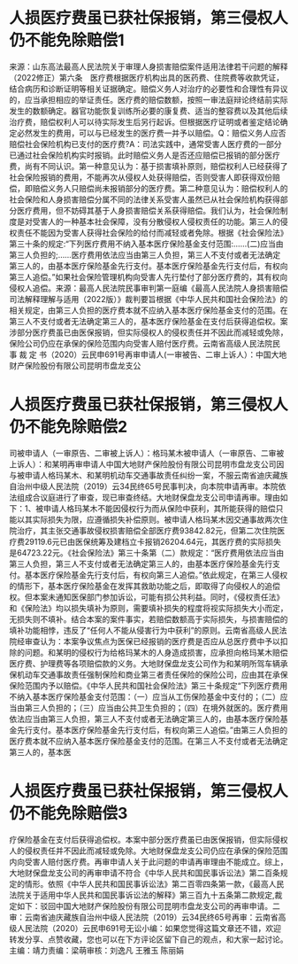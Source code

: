 # 人损医疗费虽已获社保报销，第三侵权人仍不能免除赔偿1

来源：山东高法最高人民法院关于审理人身损害赔偿案件适用法律若干问题的解释（2022修正）第六条　医疗费根据医疗机构出具的医药费、住院费等收款凭证，结合病历和诊断证明等相关证据确定。赔偿义务人对治疗的必要性和合理性有异议的，应当承担相应的举证责任。医疗费的赔偿数额，按照一审法庭辩论终结前实际发生的数额确定。器官功能恢复训练所必要的康复费、适当的整容费以及其他后续治疗费，赔偿权利人可以待实际发生后另行起诉。但根据医疗证明或者鉴定结论确定必然发生的费用，可以与已经发生的医疗费一并予以赔偿。Q：赔偿义务人应否赔偿社会保险机构已支付的医疗费?A：司法实践中，通常受害人医疗费的一部分已通过社会保险机构实时报销。此时赔偿义务人是否还应赔偿已报销的部分医疗费，尚有不同认识。第一种意见认为：基于损害填补原则，赔偿权利人已经获得了社会保险报销的费用，不能再次从侵权人处获得赔偿，否则受害人即获得双份赔偿，即赔偿义务人只赔偿尚未报销部分的医疗费。第二种意见认为：赔偿权利人的社会保险和人身损害赔偿分属不同的法律关系受害人虽然已从社会保险机构获得部分医疗费用，但不妨碍其基于人身损害赔偿关系获得赔偿。我们认为，社会保险制度是对受害人的一种基本社会保障，没有分散侵权人侵权责任的功能。第三人的侵权责任不能因为受害人获得社会保险的给付而减轻或者免除。根据《社会保险法》第三十条的规定:“下列医疗费用不纳入基本医疗保险基金支付范围:……(二)应当由第三人负担的;……医疗费用依法应当由第三人负担，第三人不支付或者无法确定第三人的，由基本医疗保险基金先行支付。基本医疗保险基金先行支付后，有权向第三人追偿。”如果社会保险管理机构向受害人先行垫付了部分医疗费的，其有权向侵权人追偿。来源：最高人民法院民事审判第一庭编《最高人民法院人身损害赔偿司法解释理解与适用（2022版）》裁判要旨根据《中华人民共和国社会保险法》的相关规定，由第三人负担的医疗费本就不应纳入基本医疗保险基金支付的范围。在第三人不支付或者无法确定第三人的，基本医疗保险基金在支付后获得追偿权。案涉部分医疗费虽已由医保报销，但实际侵权人的侵权责任并不因此而减轻或免除，保险公司仍应在承保的保险范围内向受害人赔付医疗费。云南省高级人民法院民 事 裁 定 书（2020）云民申691号再审申请人(一审被告、二审上诉人）：中国大地财产保险股份有限公司昆明市盘龙支公

# 人损医疗费虽已获社保报销，第三侵权人仍不能免除赔偿2

司被申请人（一审原告、二审被上诉人）：格玛某木被申请人（一审原告、二审被上诉人）：和某明再审申请人中国大地财产保险股份有限公司昆明市盘龙支公司因与被申请人格玛某木、和某明机动车交通事故责任纠纷一案，不服云南省迪庆藏族自治州中级人民法院（2019）云34民终65号民事判决，向本院申请再审。本院依法组成合议庭进行了审查，现已审查终结。大地财保盘龙支公司申请再审。理由如下：1、被申请人格玛某木不能因侵权行为而从保险中获利，其所能获得的赔偿只能以其实际损失为限，应遵循损失补偿原则。被申请人格玛某木因交通事故两次住院治疗，其主张交通事故侵权损害赔偿全部医疗费93842.82元，但第二次住院医疗费29119.6元已由医保统筹及建档立卡报销26204.64元，其医疗费的实际损失是64723.22元。《社会保险法》第三十条第（二）款规定：“医疗费用依法应当由第三人负担，第三人不支付或者无法确定第三人的，由基本医疗保险基金先行支付。基本医疗保险基金先行支付后，有权向第三人追偿。”依此规定，在第三人侵权的情形下，基本医疗保险基金在发挥其救助功能之后，即取得了向侵权人的追偿权。但本案未通知医保部门参加诉讼，可能有损公共利益。同时，《侵权责任法》和《保险法》均以损失填补为原则，需要填补损失的程度将视实际损失大小而定，无损失则不填补。结合本案的案件事实，若赔偿数额高于实际损失，与损害赔偿的填补功能相悖，违反了“任何人不能从侵害行为中获利”的原则。云南省高级人民法院经审查认为：本案争议焦点为医保已经报销的医疗费是否应从总医疗费中予以扣除的问题。和某明的侵权行为给格玛某木的人身造成损害，应承担向格玛某木赔偿医疗费、护理费等各项赔偿款的义务。大地财保盘龙支公司作为和某明所驾车辆承保机动车交通事故责任强制保险和商业第三者责任保险的保险公司，应由其在承保保险范围内予以赔偿。《中华人民共和国社会保险法》第三十条规定“下列医疗费用不纳入基本医疗保险基金支付范围：（一）应当从工伤保险基金中支付的；（二）应当由第三人负担的；（三）应当由公共卫生负担的；（四）在境外就医的。医疗费用依法应当由第三人负担，第三人不支付或者无法确定第三人的，由基本医疗保险基金先行支付。基本医疗保险基金先行支付后，有权向第三人追偿。”由第三人负担的医疗费本就不应纳入基本医疗保险基金支付的范围。在第三人不支付或者无法确定第三人的，基本医

# 人损医疗费虽已获社保报销，第三侵权人仍不能免除赔偿3

疗保险基金在支付后获得追偿权。本案中部分医疗费虽已由医保报销，但实际侵权人的侵权责任并不因此而减轻或免除。大地财保盘龙支公司仍应在承保的保险范围内向受害人赔付医疗费。再审申请人关于此问题的申请再审理由不能成立。综上，大地财保盘龙支公司的再审申请不符合《中华人民共和国民事诉讼法》第二百条规定的情形。依照《中华人民共和国民事诉讼法》第二百零四条第一款，《最高人民法院关于适用中华人民共和国民事诉讼法的解释》第三百九十五条第二款规定,裁定如下：驳回中国大地财产保险股份有限公司昆明市盘龙支公司的再审申请。二审：云南省迪庆藏族自治州中级人民法院（2019）云34民终65号再审：云南省高级人民法院（2020）云民申691号无讼小编：如果您觉得这篇文章还不错，欢迎转发分享、点赞收藏，您也可以在下方评论区留下自己的观点，和大家一起讨论。主编：靖力责编：梁萌审核：刘逸凡 王雅玉 陈丽娟

